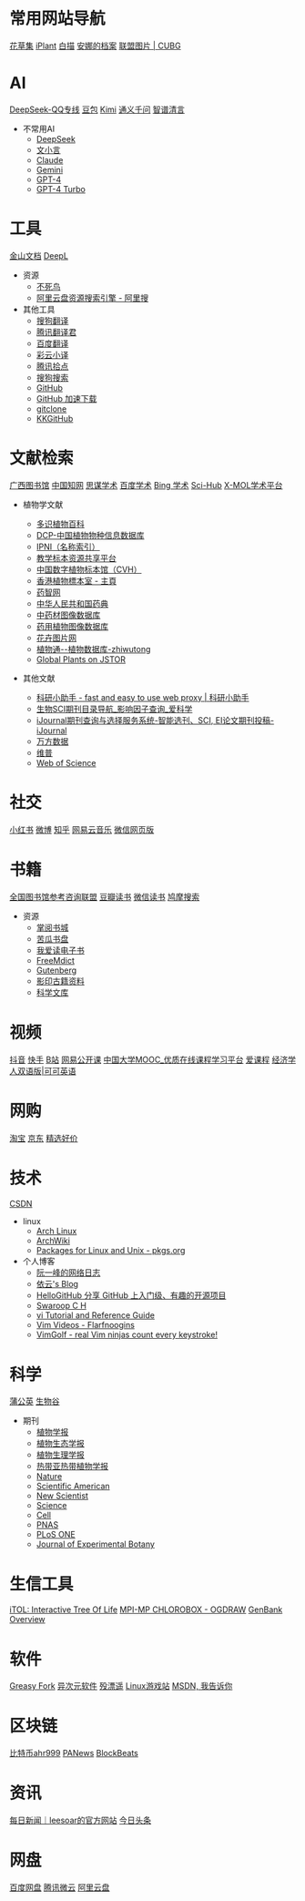 # 常用网站导航
[花草集](https://www.botanicalgarden.cn/) <!-- icon:https://www.botanicalgarden.cn/img/logo.png -->
[iPlant](https://www.iplant.cn) <!-- icon:https://www.iplant.cn/images/favicon.ico -->
[白描](https://baimiao.uzero.cn/wifi)
[安娜的档案](https://zh.annas-archive.org/)
[联盟图片 | CUBG](https://image.cubg.cn/)

# AI
[DeepSeek-QQ专线](https://aisearch.qq.com) <!-- icon:https://search.imtt.qq.com/search_static/ai-search/faviconNew.ico -->
[豆包](https://www.doubao.com/chat/) <!-- icon:https://lf-flow-web-cdn.doubao.com/obj/flow-doubao/doubao/web/logo-icon.png -->
[Kimi](https://kimi.moonshot.cn/) <!-- icon:https://statics.moonshot.cn/kimi-chat/favicon.ico -->
[通义千问](https://tongyi.aliyun.com/qianwen/) <!-- icon:https://qianwen.alicdn.com/upload/20250224/08806d6fa1414bc5c032c0e1b289be78/3a0c51b943f3409d908caca6044b5ef3/cropped-1740396285989.png -->
[智谱清言](https://chatglm.cn/)

- 不常用AI
  - [DeepSeek](https://deepseek.com/)
  - [文小言](https://wenxiaoyan.com/)
  - [Claude](https://claude.ai/)
  - [Gemini](https://gemini.google.com/)
  - [GPT-4](https://openai.com/gpt-4/)
  - [GPT-4 Turbo](https://openai.com/gpt-4-turbo/)

# 工具
[金山文档](https://www.kdocs.cn/latest?from=docs) <!-- icon:https://qn.cache.wpscdn.cn/encs/file-template/favicon.ico -->
[DeepL](https://www.deepl.com/zh/translator)
- 资源  
  - [不死鸟](https://iui.su/)
  - [阿里云盘资源搜索引擎 - 阿里搜](https://aliso.cc/)
- 其他工具
  - [搜狗翻译](https://fanyi.sogou.com)
  - [腾讯翻译君](https://fanyi.qq.com/)
  - [百度翻译](https://fanyi.baidu.com/)
  - [彩云小译](https://fanyi.caiyunapp.com/)
  - [腾讯拾点](https://lbs.qq.com/getPoint/)
  - [搜狗搜索](https://sogou.com)
  - [GitHub](https://github.com)
  - [GitHub 加速下载](https://github.ur1.fun/)
  - [gitclone](https://gitclone.com/)
  - [KKGitHub](https://kkgithub.com/kgithub666/kgithub)

# 文献检索
[广西图书馆](https://res.gxlib.org.cn/ermsClient/browse.do)
[中国知网](https://www.cnki.net/)
[思谋学术](https://ac.scmor.com/) <!-- icon:https://ac.scmor.com/res/favicon.ico -->
[百度学术](https://xueshu.baidu.com/)
[Bing 学术](https://www.bing.com/academic/?mkt=zh-CN)
[Sci-Hub](https://sci-hub.ren/) <!-- icon:https://img.sci-hub.shop/pictures/ravenround_hs.gif -->
[X-MOL学术平台](https://www.x-mol.com/)
- 植物学文献
  - [多识植物百科](https://duocet.ibiodiversity.net/index.php)
  - [DCP-中国植物物种信息数据库](https://db.kib.ac.cn/Default.aspx) <!-- icon:https://db.kib.ac.cn/Images/logo.gif -->
  - [IPNI（名称索引）](https://www.ipni.org/)
  - [教学标本资源共享平台](http://mnh.scu.edu.cn/)
  - [中国数字植物标本馆（CVH）](https://www.cvh.ac.cn/) <!-- icon:https://www.cvh.ac.cn/public/images/icons/favicon.ico -->
  - [香港植物標本室 - 主頁](https://www.herbarium.gov.hk/tc/home/index.html)
  - [药智网](https://www.yaozh.com/)
  - [中华人民共和国药典](https://ydz.chp.org.cn/#/main)
  - [中药材图像数据库](https://sys01.lib.hkbu.edu.hk/cmed/mmid/index.php?page=1&sort=name_cht&lang=chs)
  - [药用植物图像数据库](https://sys01.lib.hkbu.edu.hk/cmed/mpid/index.php?lang=chs)
  - [花卉图片网](http://www.fpcn.net/index.html)  <!-- icon:http://www.fpcn.net/static/web/img/favicon.ico -->
  - [植物通--植物数据库-zhiwutong](https://www.zhiwutong.com/)
  - [Global Plants on JSTOR](https://plants.jstor.org/)

- 其他文献
  - [科研小助手 - fast and easy to use web proxy | 科研小助手](https://www.shflora.com/?__cpo=1)
  - [生物SCI期刊目录导航_影响因子查询_爱科学](https://www.iikx.com/sci/biology/)
  - [iJournal期刊查询与选择服务系统-智能选刊、SCI, EI论文期刊投稿-iJournal](https://ijournal.topeditsci.com/guide)
  - [万方数据](https://www.wanfangdata.com.cn/)
  - [维普](https://www.cqvip.com/)
  - [Web of Science](https://apps.webofknowledge.com/)

# 社交
[小红书](https://www.xiaohongshu.com/)
[微博](https://weibo.com/)
[知乎](https://zhihu.com/)
[网易云音乐](https://music.163.com/) <!-- icon:https://s1.music.126.net/style/favicon.ico?v20180823 -->
[微信网页版](https://wx2.qq.com/) <!-- icon:https://res.wx.qq.com/a/wx_fed/assets/res/NTI4MWU5.ico -->

# 书籍
[全国图书馆参考咨询联盟](http://www.ucdrs.superlib.net/) <!-- icon:https://ts2.tc.mm.bing.net/th?id=ODLS.d25282e9-594e-44d9-8e72-4007cdff124c&w=32&h=32&qlt=90&pcl=fffffa&o=6&pid=1.2 -->
[豆瓣读书](https://book.douban.com/)
[微信读书](https://weread.qq.com/)
[鸠摩搜索](https://www.jiumodiary.com/) <!-- icon:https://www.jiumodiary.com/images/favicon.png -->
- 资源
  - [掌阅书城](http://www.ireader.com/index.php?ca=channel.index&pca=search.index)
  - [苦瓜书盘](https://kgbook.com/)
  - [我爱读电子书](http://www.woaige.net/)
  - [FreeMdict](https://freemdict.com/)
  - [Gutenberg](https://www.gutenberg.org/)
  - [影印古籍资料](https://cnkgraph.com/Book)
  - [科学文库](https://book.sciencereading.cn/shop/main/Login/shopFrame.do)

# 视频
[抖音](https://www.douyin.com/)
[快手](https://www.kuaishou.com/)
[B站](https://www.bilibili.com/)
[网易公开课](https://open.163.com/)
[中国大学MOOC_优质在线课程学习平台](https://www.icourse163.org/) <!-- icon:https://ts2.tc.mm.bing.net/th?id=ODLS.6b334732-754d-414b-b224-c599d9675b1f&w=32&h=32&qlt=90&pcl=fffffa&o=6&pid=1.2 -->
[爱课程](https://www.icourses.cn/home/) <!-- icon:https://www.icourses.cn/web/favicon.ico -->
[经济学人双语版|可可英语](https://m.kekenet.com/Article/media/economist/)

# 网购
[淘宝](https://www.taobao.com/)
[京东](https://www.jd.com/)
[精选好价](https://www.smzdm.com/jingxuan/)

# 技术
[CSDN](https://www.csdn.net/)
- linux
  - [Arch Linux](https://www.archlinuxcn.org/)
  - [ArchWiki](https://wiki.archlinux.org/title/Main_page)
  - [Packages for Linux and Unix - pkgs.org](https://pkgs.org/)
- 个人博客
  - [阮一峰的网络日志](https://ruanyifeng.com/blog/)
  - [依云's Blog](https://blog.lilydjwg.me/)
  - [HelloGitHub 分享 GitHub 上入门级、有趣的开源项目](https://hellogithub.com/)
  - [Swaroop C H](https://www.swaroopch.com/)
  - [vi Tutorial and Reference Guide](https://usalug.org/vi.html)
  - [Vim Videos - Flarfnoogins](http://derekwyatt.org/vim/tutorials/)
  - [VimGolf - real Vim ninjas count every keystroke!](https://www.vimgolf.com/)

# 科学

[蒲公英](https://www.ouryao.com/)
[生物谷](https://www.bioon.com/) <!-- icon:https://cdn1.bioon.com/images/logo_hd.jpg?v=1.0 -->
- 期刊
  - [植物学报](https://navi.cnki.net/knavi/journals/ZWXT/detail)
  - [植物生态学报](https://navi.cnki.net/knavi/journals/ZWSB/detail)
  - [植物生理学报](https://navi.cnki.net/knavi/journals/ZWSL/detail)
  - [热带亚热带植物学报](https://navi.cnki.net/knavi/journals/RYZB/detail)
  - [Nature](https://www.nature.com/nature/articles)
  - [Scientific American](https://www.scientificamerican.com/)
  - [New Scientist](https://www.newscientist.com/)
  - [Science](https://www.science.org/)
  - [Cell](https://www.cell.com/)
  - [PNAS](https://www.pnas.org/)
  - [PLoS ONE](https://www.plos.org/plosone/)
  - [Journal of Experimental Botany](https://www.journals.elsevier.com/journal-of-experimental-botany/)
  

# 生信工具
[iTOL: Interactive Tree Of Life](https://itol.embl.de/)
[MPI-MP CHLOROBOX - OGDRAW](https://chlorobox.mpimp-golm.mpg.de/OGDraw.html)
[GenBank Overview](https://www.ncbi.nlm.nih.gov/genbank/)

# 软件
[Greasy Fork](https://greasyfork.org/zh-CN) <!-- icon:https://greasyfork.org/vite/assets/blacklogo16-DftkYuVe.png -->
[异次元软件](https://www.iplaysoft.com/)
[殁漂遥](https://www.mpyit.com/)
[Linux游戏站](https://www.linuxgame.cn/)
[MSDN, 我告诉你](https://msdn.itellyou.cn/)

# 区块链
[比特币ahr999](https://www.coinglass.com/zh/pro/i/ahr999) <!-- icon:https://cdn.coinglasscdn.com/static/icon_200.png -->
[PANews](https://www.panewslab.com/zh/index.html) <!-- icon:https://image.panewslab.com/images/favicon.ico -->
[BlockBeats](https://www.theblockbeats.info/) <!-- icon:https://image.blockbeats.cn/icon/favicon.ico -->

# 资讯
[每日新闻｜leesoar的官方网站](https://leesoar.com/news)
[今日头条](https://www.toutiao.com/)

# 网盘
[百度网盘](https://pan.baidu.com/) <!-- icon:https://nd-static.bdstatic.com/m-static/wp-brand/favicon.ico -->
[腾讯微云](https://www.weiyun.com/)
[阿里云盘](https://www.alipan.com/) <!-- icon:https://img.alicdn.com/imgextra/i1/O1CN01JDQCi21Dc8EfbRwvF_!!6000000000236-73-tps-64-64.ico -->